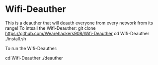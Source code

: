 # Wifi-Deauther
This is a deauther that will deauth everyone from every network from its range!
To intsall the Wifi-Deauther:
git clone https://github.com/Wearehackers908/Wifi-Deauther
cd Wifi-Deauther
./install.sh


To run the Wifi-Deauther:

cd Wifi-Deauther
./deauther
